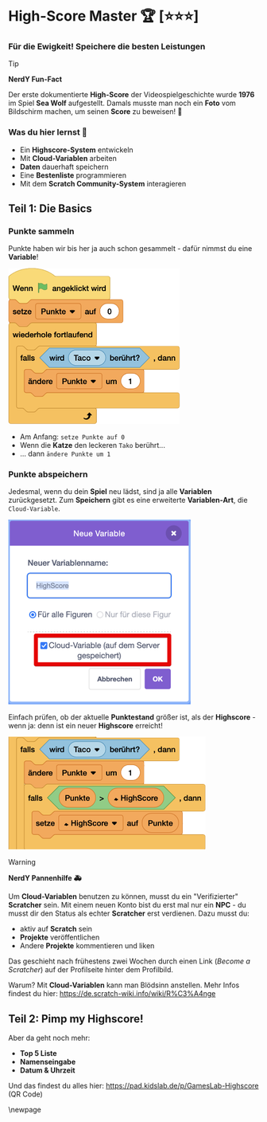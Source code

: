 # High-Score Master 🏆 [⭐⭐⭐]
### Für die Ewigkeit! Speichere die besten Leistungen

> [!TIP]
>
> **NerdY Fun-Fact**
>
> Der erste dokumentierte **High-Score** der Videospielgeschichte wurde **1976** im Spiel **Sea Wolf** aufgestellt. Damals musste man noch ein **Foto** vom Bildschirm machen, um seinen **Score** zu beweisen! 📸

### Was du hier lernst 🎯

- Ein **Highscore-System** entwickeln
- Mit **Cloud-Variablen** arbeiten
- **Daten** dauerhaft speichern
- Eine **Bestenliste** programmieren
- Mit dem **Scratch Community-System** interagieren

## Teil 1: Die Basics

### Punkte sammeln

Punkte haben wir bis her ja auch schon gesammelt - dafür nimmst du eine **Variable**!

<img src="screenshots/07-punkte.png" alt="07-punkte" style="zoom:50%;" />

- Am Anfang: `setze Punkte auf 0`
- Wenn die **Katze** den leckeren `Tako` berührt...
- ... dann `ändere Punkte um 1`

### Punkte abspeichern

Jedesmal, wenn du dein **Spiel** neu lädst, sind ja alle **Variablen** zurückgesetzt. Zum **Speichern** gibt es eine erweiterte **Variablen-Art**, die `Cloud-Variable`. 

<img src="screenshots/07-cloud-var.png" alt="07-cloud-var" style="zoom:50%;" />

Einfach prüfen, ob der aktuelle **Punktestand** größer ist, als der **Highscore** - wenn ja: denn ist ein neuer **Highscore** erreicht!

<img src="screenshots/07-punkte-high.png" alt="07-punkte-high" style="zoom:50%;" />



> [!WARNING]
>
> **NerdY Pannenhilfe 🚑**
>
> Um **Cloud-Variablen** benutzen zu können, musst du ein "Verifizierter" **Scratcher** sein. Mit einem neuen Konto bist du erst mal nur ein **NPC** - du musst dir den Status als echter **Scratcher** erst verdienen. Dazu musst du:
>
> - aktiv auf **Scratch** sein
> - **Projekte** veröffentlichen
> - Andere **Projekte** kommentieren und liken
>
>  Das geschieht nach frühestens zwei Wochen durch einen Link (*Become a Scratcher*) auf der Profilseite hinter dem Profilbild.
>
> Warum? Mit **Cloud-Variablen** kann man Blödsinn anstellen. Mehr Infos findest du hier: https://de.scratch-wiki.info/wiki/R%C3%A4nge

## Teil 2: Pimp my Highscore!

Aber da geht noch mehr:

- **Top 5 Liste**
- **Namenseingabe**
- **Datum & Uhrzeit**

Und das findest du alles hier: https://pad.kidslab.de/p/GamesLab-Highscore (QR Code)


\newpage